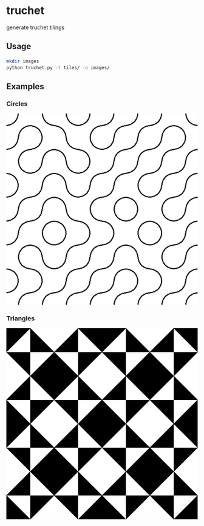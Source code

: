 # truchet
generate truchet tilings

## Usage
``` bash
mkdir images
python truchet.py -t tiles/ -o images/
```

## Examples

### Circles

![Random Circles](examples/circle_random.png)

### Triangles

![Burst Triangles](examples/triangle_burst.png)